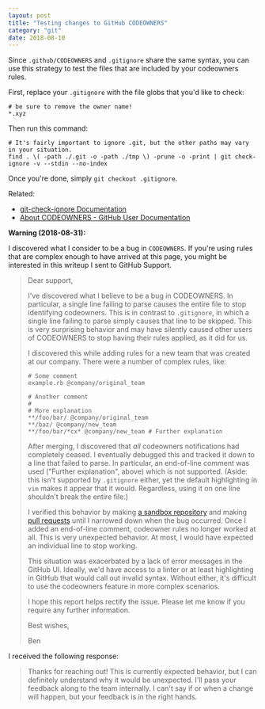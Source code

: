 ```yaml
---
layout: post
title: "Testing changes to GitHub CODEOWNERS"
category: "git"
date: 2018-08-10
---
```


Since `.github/CODEOWNERS` and `.gitignore` share the same syntax, you can use this strategy to test the files that are included by your codeowners rules.

First, replace your `.gitignore` with the file globs that you'd like to check:

```
# be sure to remove the owner name!
*.xyz
```

Then run this command:

```
# It's fairly important to ignore .git, but the other paths may vary in your situation.
find . \( -path ./.git -o -path ./tmp \) -prune -o -print | git check-ignore -v --stdin --no-index
```

Once you're done, simply `git checkout .gitignore`.

Related:

  - [git-check-ignore Documentation](https://git-scm.com/docs/git-check-ignore)
  - [About CODEOWNERS - GitHub User Documentation](https://help.github.com/articles/about-codeowners/)

**Warning (2018-08-31):**

I discovered what I consider to be a bug in `CODEOWNERS`.  If you're using rules that are complex enough to have arrived at this page, you might be interested in this writeup I sent to GitHub Support.

> Dear support,
> 
> I've discovered what I believe to be a bug in CODEOWNERS.  In particular, a single line failing to parse causes the entire file to stop identifying codeowners.  This is in contrast to `.gitignore`, in which a single line failing to parse simply causes that line to be skipped.  This is very surprising behavior and may have silently caused other users of CODEOWNERS to stop having their rules applied, as it did for us.
> 
> I discovered this while adding rules for a new team that was created at our company.  There were a number of complex rules, like:
> 
>     # Some comment
>     example.rb @company/original_team
> 
>     # Another comment
>     #
>     # More explanation
>     **/foo/bar/ @company/original_team
>     **/baz/ @company/new_team
>     **/foo/bar/*cx* @company/new_team # Further explanation
> 
> After merging, I discovered that *all* codeowners notifications had completely ceased.  I eventually debugged this and tracked it down to a line that failed to parse.  In particular, an end-of-line comment was used ("Further explanation", above) which is not supported.  (Aside: this isn't supported by `.gitignore` either, yet the default highlighting in `vim` makes it appear that it would.  Regardless, using it on one line shouldn't break the entire file.)
> 
> I verified this behavior by making [a sandbox repository][sandbox] and making [pull requests][prs] until I narrowed down when the bug occurred.  Once I added an end-of-line comment, codeowner rules no longer worked at all.  This is very unexpected behavior.  At most, I would have expected an individual line to stop working.
> 
>   [sandbox]: https://github.com/benjaminoakes/codeowners-sandbox
>   [prs]: https://github.com/benjaminoakes/codeowners-sandbox/pulls?q=is%3Apr+is%3Aclosed
> 
> This situation was exacerbated by a lack of error messages in the GitHub UI.  Ideally, we'd have access to a linter or at least highlighting in GitHub that would call out invalid syntax.  Without either, it's difficult to use the codeowners feature in more complex scenarios.
> 
> I hope this report helps rectify the issue.  Please let me know if you require any further information.
> 
> Best wishes,
> 
> Ben

I received the following response:

> Thanks for reaching out! This is currently expected behavior, but I can definitely understand why it would be unexpected. I'll pass your feedback along to the team internally. I can't say if or when a change will happen, but your feedback is in the right hands.
